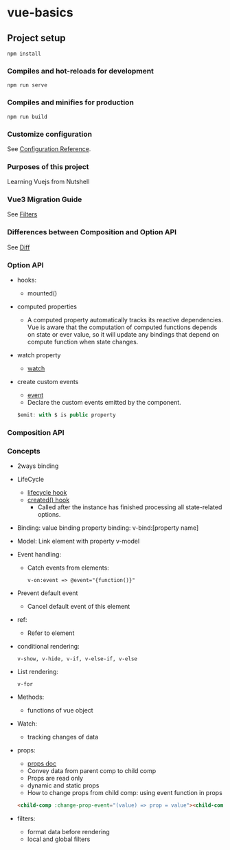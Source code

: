 # vue-basics

## Project setup
```
npm install
```

### Compiles and hot-reloads for development
```
npm run serve
```

### Compiles and minifies for production
```
npm run build
```

### Customize configuration
See [Configuration Reference](https://cli.vuejs.org/config/).


### Purposes of this project
Learning Vuejs from Nutshell

### Vue3 Migration Guide
See [Filters](https://v3-migration.vuejs.org/breaking-changes/filters.html)

### Differences between Composition and Option API
See [Diff](https://www.linkedin.com/pulse/vue-3-options-api-vs-composition-whats-difference-md-najmul-hasan/)

### Option API
- hooks:
  - mounted()

- computed properties
  - A computed property automatically tracks its reactive dependencies. Vue is aware that the computation of computed functions depends on state or ever value, so it will update any bindings that depend on compute function when state changes.

- watch property
  - [watch](https://vuejs.org/api/options-state.html#watch)

- create custom events
  - [event](https://vuejs.org/api/options-state.html#emits)
  - Declare the custom events emitted by the component.
  ```js
  $emit: with $ is public property
  ```

### Composition API

### Concepts
- 2ways binding
- LifeCycle
  - [lifecycle hook](https://vuejs.org/guide/essentials/lifecycle.html)
  - [created() hook](https://vuejs.org/api/options-lifecycle.html#created)
    - Called after the instance has finished processing all state-related options.
    
- Binding:
  value binding
  property binding:
    v-bind:[property name]

- Model: Link element with property
  v-model

- Event handling:
  - Catch events from elements:
    ```
    v-on:event => @event="{function()}"
    ```
- Prevent default event
  - Cancel default event of this element

- ref: 
  - Refer to element

- conditional rendering: 
  ```
  v-show, v-hide, v-if, v-else-if, v-else
  ```

- List rendering: 
  ```
  v-for
  ```

- Methods: 
  - functions of vue object

- Watch: 
  - tracking changes of data



- props:
  - [props doc](https://vuejs.org/guide/components/props.html)
  - Convey data from parent comp to child comp
  - Props are read only
  - dynamic and static props
  - How to change props from child comp: using event function in props 
  ```html
  <child-comp :change-prop-event="(value) => prop = value"><child-comp>
  ```

- filters:
  - format data before rendering 
  - local and global filters
